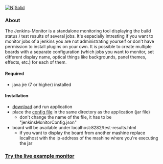 [![N|Solid](https://api.travis-ci.org/christian-draeger/jenkins-monitor.svg?branch=master)](https://travis-ci.org/christian-draeger/jenkins-monitor)

### About
The Jenkins-Monitor is a standalone monitoring tool displaying the build status / test results of several jobs.
It's espacially intresting if you want to monitor jobs of a jenkins you are not administrating yourself or don't have permission to install plugins on your own.
It is possible to create multiple boards with a separate configuration (which jobs you want to monitor, set different display name, optical things like backgrounds, panel themes, effects, etc.) for each of them.

#### Required
* java jre (7 or higher) installed

#### Installation
* [download](https://github.com/christian-draeger/jenkins-monitor/releases) and run application
* place the [config file](https://github.com/christian-draeger/jenkins-monitor/blob/master/jenkinsMonitorConfig.json) in the same directory as the application (jar file)
  * don't change the name of the file, it has to be "jenkinsMonitorConfig.json"
* board will be available under localhost:8282/test-results.html
  * if you want to display the board from another mashine replace localhost with the ip-address of the mashine where you're executing the jar

### [Try the live example monitor](https://christian-draeger.github.io/jenkins-monitor/)
